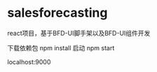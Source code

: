 # salesforecasting
react项目，基于BFD-UI脚手架以及BFD-UI组件开发

下载依赖包  npm install
 启动   npm start


 localhost:9000
